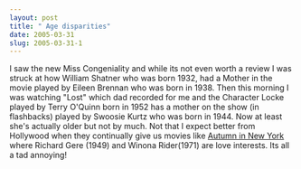 ```yaml
---
layout: post
title: " Age disparities"
date: 2005-03-31
slug: 2005-03-31-1
---
```


I saw the new Miss Congeniality and while its not even worth a review I was struck at how William Shatner who was born 1932, had a  Mother in the movie played by Eileen Brennan who was born in 1938.  Then this morning I was watching &quot;Lost&quot; which dad recorded for me and the Character Locke played by Terry O&apos;Quinn  born in 1952 has a mother on the show (in flashbacks) played by Swoosie Kurtz who was born in 1944.  Now at least she&apos;s actually older but not by much.  Not that I expect better from Hollywood when they continually give us movies like  [Autumn in New York](http://www.imdb.com/title/tt0174480/)  where Richard Gere (1949) and Winona Rider(1971) are love interests.  Its all a tad annoying!
